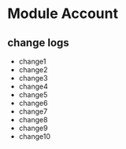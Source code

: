 # Module Account

## change logs
* change1
* change2
* change3
* change4
* change5
* change6
* change7
* change8
* change9
* change10